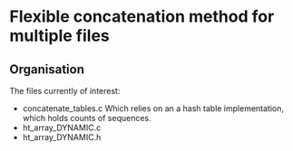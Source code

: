 # Flexible concatenation method for multiple files

## Organisation

The files currently of interest:
 - concatenate_tables.c
 Which relies on an a hash table implementation, which holds counts of sequences.
 - ht_array_DYNAMIC.c
 - ht_array_DYNAMIC.h



